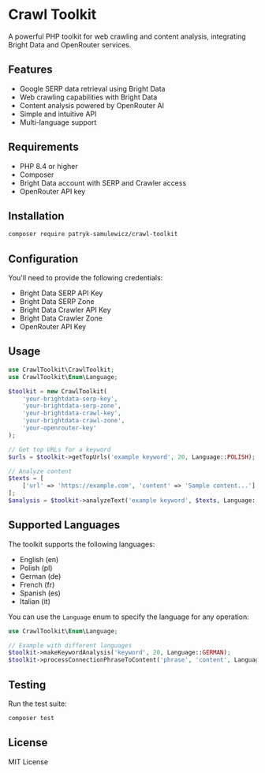 # Crawl Toolkit

A powerful PHP toolkit for web crawling and content analysis, integrating Bright Data and OpenRouter services.

## Features

- Google SERP data retrieval using Bright Data
- Web crawling capabilities with Bright Data
- Content analysis powered by OpenRouter AI
- Simple and intuitive API
- Multi-language support

## Requirements

- PHP 8.4 or higher
- Composer
- Bright Data account with SERP and Crawler access
- OpenRouter API key

## Installation

```bash
composer require patryk-samulewicz/crawl-toolkit
```

## Configuration

You'll need to provide the following credentials:

- Bright Data SERP API Key
- Bright Data SERP Zone
- Bright Data Crawler API Key
- Bright Data Crawler Zone
- OpenRouter API Key

## Usage

```php
use CrawlToolkit\CrawlToolkit;
use CrawlToolkit\Enum\Language;

$toolkit = new CrawlToolkit(
    'your-brightdata-serp-key',
    'your-brightdata-serp-zone',
    'your-brightdata-crawl-key',
    'your-brightdata-crawl-zone',
    'your-openrouter-key'
);

// Get top URLs for a keyword
$urls = $toolkit->getTopUrls('example keyword', 20, Language::POLISH);

// Analyze content
$texts = [
    ['url' => 'https://example.com', 'content' => 'Sample content...']
];
$analysis = $toolkit->analyzeText('example keyword', $texts, Language::ENGLISH);

```

## Supported Languages

The toolkit supports the following languages:

- English (en)
- Polish (pl)
- German (de)
- French (fr)
- Spanish (es)
- Italian (it)

You can use the `Language` enum to specify the language for any operation:

```php
use CrawlToolkit\Enum\Language;

// Example with different languages
$toolkit->makeKeywordAnalysis('keyword', 20, Language::GERMAN);
$toolkit->processConnectionPhraseToContent('phrase', 'content', Language::FRENCH);
```

## Testing

Run the test suite:

```bash
composer test
```

## License

MIT License
